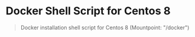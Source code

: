# Docker Shell Script for Centos 8
> Docker installation shell script for Centos 8 (Mountpoint: "/docker")
